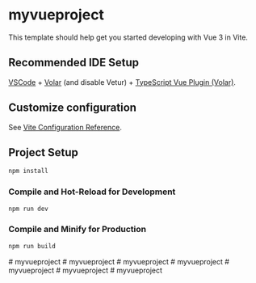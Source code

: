 # myvueproject

This template should help get you started developing with Vue 3 in Vite.

## Recommended IDE Setup

[VSCode](https://code.visualstudio.com/) + [Volar](https://marketplace.visualstudio.com/items?itemName=Vue.volar) (and disable Vetur) + [TypeScript Vue Plugin (Volar)](https://marketplace.visualstudio.com/items?itemName=Vue.vscode-typescript-vue-plugin).

## Customize configuration

See [Vite Configuration Reference](https://vitejs.dev/config/).

## Project Setup

```sh
npm install
```

### Compile and Hot-Reload for Development

```sh
npm run dev
```

### Compile and Minify for Production

```sh
npm run build
```
#   m y v u e p r o j e c t  
 #   m y v u e p r o j e c t  
 #   m y v u e p r o j e c t  
 #   m y v u e p r o j e c t  
 #   m y v u e p r o j e c t  
 #   m y v u e p r o j e c t  
 #   m y v u e p r o j e c t  
 